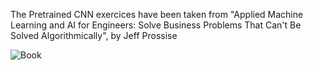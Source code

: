 The Pretrained CNN exercices have been taken from "Applied Machine Learning and AI for Engineers: Solve Business Problems That Can't Be Solved Algorithmically", by Jeff Prossise

![Book](https://printrado-media.s3.eu-central-1.amazonaws.com/wp-content/uploads/2022/10/12224239/Applied-Machine-Learning-and-AI-for-Engineers-768x1009.jpg.webp)
